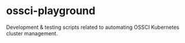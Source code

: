 # ossci-playground

Development & testing scripts related to automating OSSCI Kubernetes cluster management.
